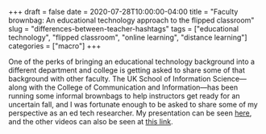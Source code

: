 +++ 
draft = false
date = 2020-07-28T10:00:00-04:00
title = "Faculty brownbag: An educational technology approach to the flipped classroom"
slug = "differences-between-teacher-hashtags" 
tags = ["educational technology", "flipped classroom", "online learning", "distance learning"]
categories = ["macro"]
+++

One of the perks of bringing an educational technology background into a different department and college is getting asked to share some of that background with other faculty. The UK School of Information Science—along with the College of Communication and Information—has been running some informal brownbags to help instructors get ready for an uncertain fall, and I was fortunate enough to be asked to share some of my perspective as an ed tech researcher. My presentation can be seen [here](https://uky.zoom.us/rec/play/75Mucbv--jM3HtGUsASDBKR4W9S8JqKshnIa8vFYyR21ByFXNVKuYeYWY7GMjWOi0tmlfB-jia2d9mUb?startTime=1595433577000&_x_zm_rtaid=kLQxdHtCT8-4-186UOA8IQ.1595944366168.037176caeb3a7ce28b603e07e38e9e4a&_x_zm_rhtaid=303), and the other videos can also be seen at [this link](https://ci.uky.edu/sis/page/school-information-science-hosts-lunch-learns).